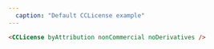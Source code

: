 ```yaml
---
  caption: "Default CCLicense example"
---
```


<!-- markdownlint-disable MD041 -->
<!-- dprint-ignore -->
```html
<CCLicense byAttribution nonCommercial noDerivatives />
```

